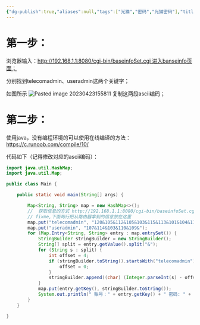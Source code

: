 ```yaml
---
{"dg-publish":true,"aliases":null,"tags":["光猫","密码","光猫密码"],"title":"联通光猫超级密码获取","permalink":"/0201////","dgPassFrontmatter":true,"noteIcon":""}
---
```


# 第一步：

浏览器输入：http://192.168.1.1:8080/cgi-bin/baseinfoSet.cgi 进入banseinfo页面；

分别找到telecomadmin、useradmin这两个关键字；

如图所示
![Pasted image 20230423155811](https://552210.xyz:1002/i/2023/04/27/644a59efe435a.png)
复制这两段ascii编码；


# 第二步：

使用java，没有编程环境的可以使用在线编译的方法：https://c.runoob.com/compile/10/

代码如下（记得修改对应的ascii编码）：
```java
import java.util.HashMap;
import java.util.Map;

public class Main {

	public static void main(String[] args) {

        Map<String, String> map = new HashMap<>();
        //  获取信息的方式 http://192.168.1.1:8080/cgi-bin/baseinfoSet.cgi
        // fixme,下面两行把从路由器拿到的信息放在这里
        map.put("telecomadmin", "120&105&112&105&103&115&113&101&104&113&109&114&50&52&57&50&53&51&48&55&");
        map.put("useradmin", "107&114&103&110&109&");
        for (Map.Entry<String, String> entry : map.entrySet()) {
            StringBuilder stringBuilder = new StringBuilder();
            String[] split = entry.getValue().split("&");
            for (String s : split) {
                int offset = 4;
                if (stringBuilder.toString().startsWith("telecomadmin")) {
                    offset = 0;
                }
                stringBuilder.append((char) (Integer.parseInt(s) - offset));
            }
            map.put(entry.getKey(), stringBuilder.toString());
            System.out.println(" 账号：" + entry.getKey() + " 密码: " + entry.getValue());
        }
    }

}
```

